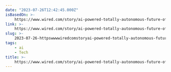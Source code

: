 ```yaml
---
date: "2023-07-26T12:42:45.000Z"
isBasedOn: >-
    https://www.wired.com/story/ai-powered-totally-autonomous-future-of-war-is-here/
link: >-
    https://www.wired.com/story/ai-powered-totally-autonomous-future-of-war-is-here/
slug: >-
    2023-07-26-httpswwwwiredcomstoryai-powered-totally-autonomous-future-of-war-is-here
tags:
    - ai
    - Tech
title: >-
    https://www.wired.com/story/ai-powered-totally-autonomous-future-of-war-is-here/
---
```


